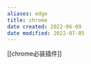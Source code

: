```yaml
---
aliases: edge
title: chrome
date created: 2022-06-09
date modified: 2022-07-05
---
```


[[chrome必装插件]]
